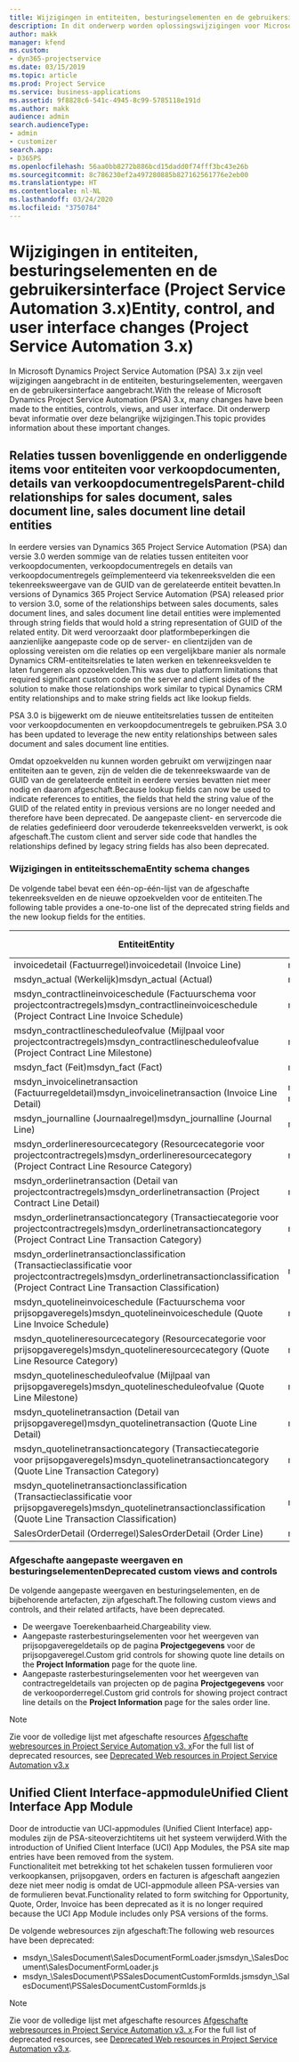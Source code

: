 ```yaml
---
title: Wijzigingen in entiteiten, besturingselementen en de gebruikersinterface (Project Service Automation 3.x)
description: In dit onderwerp worden oplossingswijzigingen voor Microsoft Dynamics Project Service Automation 3.x beschreven.
author: makk
manager: kfend
ms.custom:
- dyn365-projectservice
ms.date: 03/15/2019
ms.topic: article
ms.prod: Project Service
ms.service: business-applications
ms.assetid: 9f8828c6-541c-4945-8c99-5785118e191d
ms.author: makk
audience: admin
search.audienceType:
- admin
- customizer
search.app:
- D365PS
ms.openlocfilehash: 56aa0bb8272b886bcd15dadd0f74fff3bc43e26b
ms.sourcegitcommit: 8c786230ef2a497280885b827162561776e2eb00
ms.translationtype: HT
ms.contentlocale: nl-NL
ms.lasthandoff: 03/24/2020
ms.locfileid: "3750784"
---
```

# <a name="entity-control-and-user-interface-changes-project-service-automation-3x"></a><span data-ttu-id="c70fa-103">Wijzigingen in entiteiten, besturingselementen en de gebruikersinterface (Project Service Automation 3.x)</span><span class="sxs-lookup"><span data-stu-id="c70fa-103">Entity, control, and user interface changes (Project Service Automation 3.x)</span></span>
<span data-ttu-id="c70fa-104">In Microsoft Dynamics Project Service Automation (PSA) 3.x zijn veel wijzigingen aangebracht in de entiteiten, besturingselementen, weergaven en de gebruikersinterface aangebracht.</span><span class="sxs-lookup"><span data-stu-id="c70fa-104">With the release of Microsoft Dynamics Project Service Automation (PSA) 3.x, many changes have been made to the entities, controls, views, and user interface.</span></span> <span data-ttu-id="c70fa-105">Dit onderwerp bevat informatie over deze belangrijke wijzigingen.</span><span class="sxs-lookup"><span data-stu-id="c70fa-105">This topic provides information about these important changes.</span></span>

## <a name="parent-child-relationships-for-sales-document-sales-document-line-sales-document-line-detail-entities"></a><span data-ttu-id="c70fa-106">Relaties tussen bovenliggende en onderliggende items voor entiteiten voor verkoopdocumenten, details van verkoopdocumentregels</span><span class="sxs-lookup"><span data-stu-id="c70fa-106">Parent-child relationships for sales document, sales document line, sales document line detail entities</span></span>
<span data-ttu-id="c70fa-107">In eerdere versies van Dynamics 365 Project Service Automation (PSA) dan versie 3.0 werden sommige van de relaties tussen entiteiten voor verkoopdocumenten, verkoopdocumentregels en details van verkoopdocumentregels geïmplementeerd via tekenreeksvelden die een tekenreeksweergave van de GUID van de gerelateerde entiteit bevatten.</span><span class="sxs-lookup"><span data-stu-id="c70fa-107">In versions of Dynamics 365 Project Service Automation (PSA) released prior to version 3.0, some of the relationships between sales documents, sales document lines, and sales document line detail entities were implemented through string fields that would hold a string representation of GUID of the related entity.</span></span> <span data-ttu-id="c70fa-108">Dit werd veroorzaakt door platformbeperkingen die aanzienlijke aangepaste code op de server- en clientzijden van de oplossing vereisten om die relaties op een vergelijkbare manier als normale Dynamics CRM-entiteitsrelaties te laten werken en tekenreeksvelden te laten fungeren als opzoekvelden.</span><span class="sxs-lookup"><span data-stu-id="c70fa-108">This was due to platform limitations that required significant custom code on the server and client sides of the solution to make those relationships work similar to typical Dynamics CRM entity relationships and to make string fields act like lookup fields.</span></span>

<span data-ttu-id="c70fa-109">PSA 3.0 is bijgewerkt om de nieuwe entiteitsrelaties tussen de entiteiten voor verkoopdocumenten en verkoopdocumentregels te gebruiken.</span><span class="sxs-lookup"><span data-stu-id="c70fa-109">PSA 3.0 has been updated to leverage the new entity relationships between sales document and sales document line entities.</span></span>

<span data-ttu-id="c70fa-110">Omdat opzoekvelden nu kunnen worden gebruikt om verwijzingen naar entiteiten aan te geven, zijn de velden die de tekenreekswaarde van de GUID van de gerelateerde entiteit in eerdere versies bevatten niet meer nodig en daarom afgeschaft.</span><span class="sxs-lookup"><span data-stu-id="c70fa-110">Because lookup fields can now be used to indicate references to entities, the fields that held the string value of the GUID of the related entity in previous versions are no longer needed and therefore have been deprecated.</span></span> <span data-ttu-id="c70fa-111">De aangepaste client- en servercode die de relaties gedefinieerd door verouderde tekenreeksvelden verwerkt, is ook afgeschaft.</span><span class="sxs-lookup"><span data-stu-id="c70fa-111">The custom client and server side code that handles the relationships defined by legacy string fields has also been deprecated.</span></span>

### <a name="entity-schema-changes"></a><span data-ttu-id="c70fa-112">Wijzigingen in entiteitsschema</span><span class="sxs-lookup"><span data-stu-id="c70fa-112">Entity schema changes</span></span>
<span data-ttu-id="c70fa-113">De volgende tabel bevat een één-op-één-lijst van de afgeschafte tekenreeksvelden en de nieuwe opzoekvelden voor de entiteiten.</span><span class="sxs-lookup"><span data-stu-id="c70fa-113">The following table provides a one-to-one list of the deprecated string fields and the new lookup fields for the entities.</span></span> 

 <span data-ttu-id="c70fa-114">Entiteit</span><span class="sxs-lookup"><span data-stu-id="c70fa-114">Entity</span></span> |   <span data-ttu-id="c70fa-115">Afgeschaft veld (tekenreeks)</span><span class="sxs-lookup"><span data-stu-id="c70fa-115">Deprecated field (String)</span></span> | <span data-ttu-id="c70fa-116">Nieuw veld (opzoeken)</span><span class="sxs-lookup"><span data-stu-id="c70fa-116">New field (Lookup)</span></span>
--- | --- | ---
<span data-ttu-id="c70fa-117">invoicedetail (Factuurregel)</span><span class="sxs-lookup"><span data-stu-id="c70fa-117">invoicedetail (Invoice Line)</span></span> |  <span data-ttu-id="c70fa-118">msdyn_contractline</span><span class="sxs-lookup"><span data-stu-id="c70fa-118">msdyn_contractline</span></span> |    <span data-ttu-id="c70fa-119">msdyn_contractlineid</span><span class="sxs-lookup"><span data-stu-id="c70fa-119">msdyn_contractlineid</span></span>
<span data-ttu-id="c70fa-120">msdyn_actual (Werkelijk)</span><span class="sxs-lookup"><span data-stu-id="c70fa-120">msdyn_actual (Actual)</span></span> | <span data-ttu-id="c70fa-121">msdyn_salescontractline</span><span class="sxs-lookup"><span data-stu-id="c70fa-121">msdyn_salescontractline</span></span> |   <span data-ttu-id="c70fa-122">msdyn_salescontractlineid</span><span class="sxs-lookup"><span data-stu-id="c70fa-122">msdyn_salescontractlineid</span></span>
<span data-ttu-id="c70fa-123">msdyn_contractlineinvoiceschedule (Factuurschema voor projectcontractregels)</span><span class="sxs-lookup"><span data-stu-id="c70fa-123">msdyn_contractlineinvoiceschedule (Project Contract Line Invoice Schedule)</span></span> |    <span data-ttu-id="c70fa-124">msdyn_contractline</span><span class="sxs-lookup"><span data-stu-id="c70fa-124">msdyn_contractline</span></span> |    <span data-ttu-id="c70fa-125">msdyn_contractlineid</span><span class="sxs-lookup"><span data-stu-id="c70fa-125">msdyn_contractlineid</span></span>
<span data-ttu-id="c70fa-126">msdyn_contractlinescheduleofvalue (Mijlpaal voor projectcontractregels)</span><span class="sxs-lookup"><span data-stu-id="c70fa-126">msdyn_contractlinescheduleofvalue (Project Contract Line Milestone)</span></span> |   <span data-ttu-id="c70fa-127">msdyn_contractline</span><span class="sxs-lookup"><span data-stu-id="c70fa-127">msdyn_contractline</span></span> |    <span data-ttu-id="c70fa-128">msdyn_contractlineid</span><span class="sxs-lookup"><span data-stu-id="c70fa-128">msdyn_contractlineid</span></span>
<span data-ttu-id="c70fa-129">msdyn_fact (Feit)</span><span class="sxs-lookup"><span data-stu-id="c70fa-129">msdyn_fact (Fact)</span></span> | <span data-ttu-id="c70fa-130">msdyn_salescontractline</span><span class="sxs-lookup"><span data-stu-id="c70fa-130">msdyn_salescontractline</span></span> |   <span data-ttu-id="c70fa-131">msdyn_salescontractlineid</span><span class="sxs-lookup"><span data-stu-id="c70fa-131">msdyn_salescontractlineid</span></span>
<span data-ttu-id="c70fa-132">msdyn_invoicelinetransaction (Factuurregeldetail)</span><span class="sxs-lookup"><span data-stu-id="c70fa-132">msdyn_invoicelinetransaction (Invoice Line Detail)</span></span> | <span data-ttu-id="c70fa-133">msdyn_invoiceline</span><span class="sxs-lookup"><span data-stu-id="c70fa-133">msdyn_invoiceline</span></span> <br> <span data-ttu-id="c70fa-134">msdyn_salescontractline</span><span class="sxs-lookup"><span data-stu-id="c70fa-134">msdyn_salescontractline</span></span> | <span data-ttu-id="c70fa-135">msdyn_invoicelineid</span><span class="sxs-lookup"><span data-stu-id="c70fa-135">msdyn_invoicelineid</span></span> <br> <span data-ttu-id="c70fa-136">msdyn_salescontractlineid</span><span class="sxs-lookup"><span data-stu-id="c70fa-136">msdyn_salescontractlineid</span></span>
<span data-ttu-id="c70fa-137">msdyn_journalline (Journaalregel)</span><span class="sxs-lookup"><span data-stu-id="c70fa-137">msdyn_journalline (Journal Line)</span></span> |  <span data-ttu-id="c70fa-138">msdyn_salescontractline</span><span class="sxs-lookup"><span data-stu-id="c70fa-138">msdyn_salescontractline</span></span> |   <span data-ttu-id="c70fa-139">msdyn_salescontractlineid</span><span class="sxs-lookup"><span data-stu-id="c70fa-139">msdyn_salescontractlineid</span></span>
<span data-ttu-id="c70fa-140">msdyn_orderlineresourcecategory (Resourcecategorie voor projectcontractregels)</span><span class="sxs-lookup"><span data-stu-id="c70fa-140">msdyn_orderlineresourcecategory (Project Contract Line Resource Category)</span></span> | <span data-ttu-id="c70fa-141">msdyn_salescontractline</span><span class="sxs-lookup"><span data-stu-id="c70fa-141">msdyn_salescontractline</span></span> |   <span data-ttu-id="c70fa-142">msdyn_contractlineid</span><span class="sxs-lookup"><span data-stu-id="c70fa-142">msdyn_contractlineid</span></span>
<span data-ttu-id="c70fa-143">msdyn_orderlinetransaction (Detail van projectcontractregels)</span><span class="sxs-lookup"><span data-stu-id="c70fa-143">msdyn_orderlinetransaction (Project Contract Line Detail)</span></span> | <span data-ttu-id="c70fa-144">msdyn_salescontractline</span><span class="sxs-lookup"><span data-stu-id="c70fa-144">msdyn_salescontractline</span></span> |   <span data-ttu-id="c70fa-145">msdyn_salescontractlineid</span><span class="sxs-lookup"><span data-stu-id="c70fa-145">msdyn_salescontractlineid</span></span>
<span data-ttu-id="c70fa-146">msdyn_orderlinetransactioncategory (Transactiecategorie voor projectcontractregels)</span><span class="sxs-lookup"><span data-stu-id="c70fa-146">msdyn_orderlinetransactioncategory (Project Contract Line Transaction Category)</span></span> |   <span data-ttu-id="c70fa-147">msdyn_contractline</span><span class="sxs-lookup"><span data-stu-id="c70fa-147">msdyn_contractline</span></span> |    <span data-ttu-id="c70fa-148">msdyn_contractlineid</span><span class="sxs-lookup"><span data-stu-id="c70fa-148">msdyn_contractlineid</span></span>
<span data-ttu-id="c70fa-149">msdyn_orderlinetransactionclassification (Transactieclassificatie voor projectcontractregels)</span><span class="sxs-lookup"><span data-stu-id="c70fa-149">msdyn_orderlinetransactionclassification (Project Contract Line Transaction Classification)</span></span> |   <span data-ttu-id="c70fa-150">msdyn_contractline</span><span class="sxs-lookup"><span data-stu-id="c70fa-150">msdyn_contractline</span></span> |    <span data-ttu-id="c70fa-151">msdyn_contractlineid</span><span class="sxs-lookup"><span data-stu-id="c70fa-151">msdyn_contractlineid</span></span>
<span data-ttu-id="c70fa-152">msdyn_quotelineinvoiceschedule (Factuurschema voor prijsopgaveregels)</span><span class="sxs-lookup"><span data-stu-id="c70fa-152">msdyn_quotelineinvoiceschedule (Quote Line Invoice Schedule)</span></span> |  <span data-ttu-id="c70fa-153">msdyn_quoteline</span><span class="sxs-lookup"><span data-stu-id="c70fa-153">msdyn_quoteline</span></span> |   <span data-ttu-id="c70fa-154">msdyn_quotelineid</span><span class="sxs-lookup"><span data-stu-id="c70fa-154">msdyn_quotelineid</span></span>
<span data-ttu-id="c70fa-155">msdyn_quotelineresourcecategory (Resourcecategorie voor prijsopgaveregels)</span><span class="sxs-lookup"><span data-stu-id="c70fa-155">msdyn_quotelineresourcecategory (Quote Line Resource Category)</span></span> |    <span data-ttu-id="c70fa-156">msdyn_quoteline</span><span class="sxs-lookup"><span data-stu-id="c70fa-156">msdyn_quoteline</span></span> |   <span data-ttu-id="c70fa-157">msdyn_quotelineid</span><span class="sxs-lookup"><span data-stu-id="c70fa-157">msdyn_quotelineid</span></span>
<span data-ttu-id="c70fa-158">msdyn_quotelinescheduleofvalue (Mijlpaal van prijsopgaveregels)</span><span class="sxs-lookup"><span data-stu-id="c70fa-158">msdyn_quotelinescheduleofvalue (Quote Line Milestone)</span></span> | <span data-ttu-id="c70fa-159">msdyn_quoteline</span><span class="sxs-lookup"><span data-stu-id="c70fa-159">msdyn_quoteline</span></span> |   <span data-ttu-id="c70fa-160">msdyn_quotelineid</span><span class="sxs-lookup"><span data-stu-id="c70fa-160">msdyn_quotelineid</span></span>
<span data-ttu-id="c70fa-161">msdyn_quotelinetransaction (Detail van prijsopgaveregel)</span><span class="sxs-lookup"><span data-stu-id="c70fa-161">msdyn_quotelinetransaction (Quote Line Detail)</span></span> |    <span data-ttu-id="c70fa-162">msdyn_quoteline</span><span class="sxs-lookup"><span data-stu-id="c70fa-162">msdyn_quoteline</span></span> |   <span data-ttu-id="c70fa-163">msdyn_quotelineid</span><span class="sxs-lookup"><span data-stu-id="c70fa-163">msdyn_quotelineid</span></span>
<span data-ttu-id="c70fa-164">msdyn_quotelinetransactioncategory (Transactiecategorie voor prijsopgaveregels)</span><span class="sxs-lookup"><span data-stu-id="c70fa-164">msdyn_quotelinetransactioncategory (Quote Line Transaction Category)</span></span> |  <span data-ttu-id="c70fa-165">msdyn_quoteline</span><span class="sxs-lookup"><span data-stu-id="c70fa-165">msdyn_quoteline</span></span> |   <span data-ttu-id="c70fa-166">msdyn_quotelineid</span><span class="sxs-lookup"><span data-stu-id="c70fa-166">msdyn_quotelineid</span></span>
<span data-ttu-id="c70fa-167">msdyn_quotelinetransactionclassification (Transactieclassificatie voor prijsopgaveregels)</span><span class="sxs-lookup"><span data-stu-id="c70fa-167">msdyn_quotelinetransactionclassification (Quote Line Transaction Classification)</span></span> |  <span data-ttu-id="c70fa-168">msdyn_quoteline</span><span class="sxs-lookup"><span data-stu-id="c70fa-168">msdyn_quoteline</span></span> |   <span data-ttu-id="c70fa-169">msdyn_quotelineid</span><span class="sxs-lookup"><span data-stu-id="c70fa-169">msdyn_quotelineid</span></span>
<span data-ttu-id="c70fa-170">SalesOrderDetail (Orderregel)</span><span class="sxs-lookup"><span data-stu-id="c70fa-170">SalesOrderDetail (Order Line)</span></span> | <span data-ttu-id="c70fa-171">msdyn_quotelineid</span><span class="sxs-lookup"><span data-stu-id="c70fa-171">msdyn_quotelineid</span></span> | <span data-ttu-id="c70fa-172">msdyn_quoteline</span><span class="sxs-lookup"><span data-stu-id="c70fa-172">msdyn_quoteline</span></span> 

### <a name="deprecated-custom-views-and-controls"></a><span data-ttu-id="c70fa-173">Afgeschafte aangepaste weergaven en besturingselementen</span><span class="sxs-lookup"><span data-stu-id="c70fa-173">Deprecated custom views and controls</span></span>
<span data-ttu-id="c70fa-174">De volgende aangepaste weergaven en besturingselementen, en de bijbehorende artefacten, zijn afgeschaft.</span><span class="sxs-lookup"><span data-stu-id="c70fa-174">The following custom views and controls, and their related artifacts, have been deprecated.</span></span>

- <span data-ttu-id="c70fa-175">De weergave Toerekenbaarheid.</span><span class="sxs-lookup"><span data-stu-id="c70fa-175">Chargeability view.</span></span>
- <span data-ttu-id="c70fa-176">Aangepaste rasterbesturingselementen voor het weergeven van prijsopgaveregeldetails op de pagina **Projectgegevens** voor de prijsopgaveregel.</span><span class="sxs-lookup"><span data-stu-id="c70fa-176">Custom grid controls for showing quote line details on the **Project Information** page for the quote line.</span></span>
- <span data-ttu-id="c70fa-177">Aangepaste rasterbesturingselementen voor het weergeven van contractregeldetails van projecten op de pagina **Projectgegevens** voor de verkooporderregel.</span><span class="sxs-lookup"><span data-stu-id="c70fa-177">Custom grid controls for showing project contract line details on the **Project Information** page for the sales order line.</span></span>

> [!NOTE]
> <span data-ttu-id="c70fa-178">Zie voor de volledige lijst met afgeschafte resources [Afgeschafte webresources in Project Service Automation v3. x](../developer-guides/web-resources-deprecated-v3.x.md)</span><span class="sxs-lookup"><span data-stu-id="c70fa-178">For the full list of deprecated resources, see [Deprecated Web resources in Project Service Automation v3.x](../developer-guides/web-resources-deprecated-v3.x.md)</span></span>

## <a name="unified-client-interface-app-module"></a><span data-ttu-id="c70fa-179">Unified Client Interface-appmodule</span><span class="sxs-lookup"><span data-stu-id="c70fa-179">Unified Client Interface App Module</span></span>
<span data-ttu-id="c70fa-180">Door de introductie van UCI-appmodules (Unified Client Interface) app-modules zijn de PSA-siteoverzichtitems uit het systeem verwijderd.</span><span class="sxs-lookup"><span data-stu-id="c70fa-180">With the introduction of Unified Client Interface (UCI) App Modules, the PSA site map entries have been removed from the system.</span></span>  
<span data-ttu-id="c70fa-181">Functionaliteit met betrekking tot het schakelen tussen formulieren voor verkoopkansen, prijsopgaven, orders en facturen is afgeschaft aangezien deze niet meer nodig is omdat de UCI-appmodule alleen PSA-versies van de formulieren bevat.</span><span class="sxs-lookup"><span data-stu-id="c70fa-181">Functionality related to form switching for Opportunity, Quote, Order, Invoice has been deprecated as it is no longer required because the UCI App Module includes only PSA versions of the forms.</span></span>  

<span data-ttu-id="c70fa-182">De volgende webresources zijn afgeschaft:</span><span class="sxs-lookup"><span data-stu-id="c70fa-182">The following web resources have been deprecated:</span></span>

- <span data-ttu-id="c70fa-183">msdyn_\SalesDocument\SalesDocumentFormLoader.js</span><span class="sxs-lookup"><span data-stu-id="c70fa-183">msdyn_\SalesDocument\SalesDocumentFormLoader.js</span></span>
- <span data-ttu-id="c70fa-184">msdyn_\SalesDocument\PSSalesDocumentCustomFormIds.js</span><span class="sxs-lookup"><span data-stu-id="c70fa-184">msdyn_\SalesDocument\PSSalesDocumentCustomFormIds.js</span></span>

> [!NOTE]
> <span data-ttu-id="c70fa-185">Zie voor de volledige lijst met afgeschafte resources [Afgeschafte webresources in Project Service Automation v3. x](../developer-guides/web-resources-deprecated-v3.x.md).</span><span class="sxs-lookup"><span data-stu-id="c70fa-185">For the full list of deprecated resources, see [Deprecated Web resources in Project Service Automation v3.x](../developer-guides/web-resources-deprecated-v3.x.md).</span></span>


